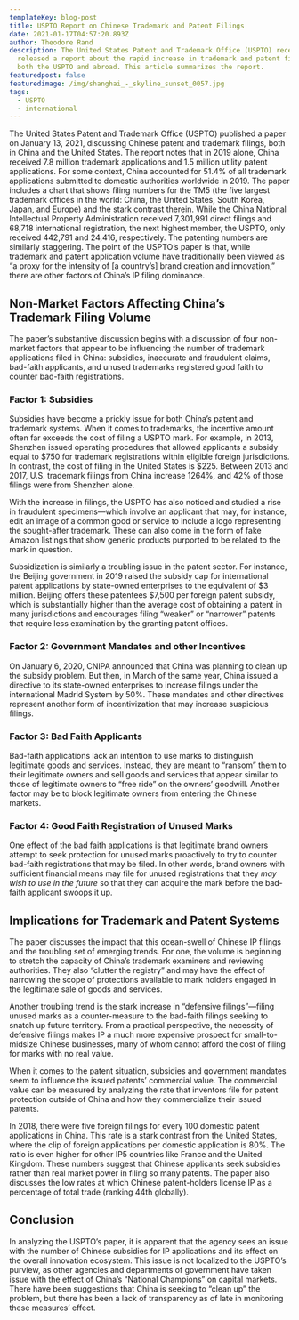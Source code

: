 ```yaml
---
templateKey: blog-post
title: USPTO Report on Chinese Trademark and Patent Filings
date: 2021-01-17T04:57:20.893Z
author: Theodore Rand
description: The United States Patent and Trademark Office (USPTO) recently
  released a report about the rapid increase in trademark and patent filings at
  both the USPTO and abroad. This article summarizes the report.
featuredpost: false
featuredimage: /img/shanghai_-_skyline_sunset_0057.jpg
tags:
  - USPTO
  - international
---
```

The United States Patent and Trademark Office (USPTO) published a paper on January 13, 2021, discussing Chinese patent and trademark filings, both in China and the United States. The report notes that in 2019 alone, China received 7.8 million trademark applications and 1.5 million utility patent applications. For some context, China accounted for 51.4% of all trademark applications submitted to domestic authorities worldwide in 2019. The paper includes a chart that shows filing numbers for the TM5 (the five largest trademark offices in the world: China, the United States, South Korea, Japan, and Europe) and the stark contrast therein. While the China National Intellectual Property Administration received 7,301,991 direct filings and 68,718 international registration, the next highest member, the USPTO, only received 442,791 and 24,416, respectively. The patenting numbers are similarly staggering. The point of the USPTO’s paper is that, while trademark and patent application volume have traditionally been viewed as “a proxy for the intensity of \[a country’s] brand creation and innovation,” there are other factors of China’s IP filing dominance.

## Non-Market Factors Affecting China’s Trademark Filing Volume

The paper’s substantive discussion begins with a discussion of four non-market factors that appear to be influencing the number of trademark applications filed in China: subsidies, inaccurate and fraudulent claims, bad-faith applicants, and unused trademarks registered good faith to counter bad-faith registrations.

### Factor 1: Subsidies

Subsidies have become a prickly issue for both China’s patent and trademark systems. When it comes to trademarks, the incentive amount often far exceeds the cost of filing a USPTO mark. For example, in 2013, Shenzhen issued operating procedures that allowed applicants a subsidy equal to $750 for trademark registrations within eligible foreign jurisdictions. In contrast, the cost of filing in the United States is $225. Between 2013 and 2017, U.S. trademark filings from China increase 1264%, and 42% of those filings were from Shenzhen alone.

With the increase in filings, the USPTO has also noticed and studied a rise in fraudulent specimens—which involve an applicant that may, for instance, edit an image of a common good or service to include a logo representing the sought-after trademark. These can also come in the form of fake Amazon listings that show generic products purported to be related to the mark in question.

Subsidization is similarly a troubling issue in the patent sector. For instance, the Beijing government in 2019 raised the subsidy cap for international patent applications by state-owned enterprises to the equivalent of $3 million. Beijing offers these patentees $7,500 per foreign patent subsidy, which is substantially higher than the average cost of obtaining a patent in many jurisdictions and encourages filing “weaker” or “narrower” patents that require less examination by the granting patent offices.

### Factor 2: Government Mandates and other Incentives

On January 6, 2020, CNIPA announced that China was planning to clean up the subsidy problem. But then, in March of the same year, China issued a directive to its state-owned enterprises to increase filings under the international Madrid System by 50%. These mandates and other directives represent another form of incentivization that may increase suspicious filings.

### Factor 3: Bad Faith Applicants

Bad-faith applications lack an intention to use marks to distinguish legitimate goods and services. Instead, they are meant to “ransom” them to their legitimate owners and sell goods and services that appear similar to those of legitimate owners to “free ride” on the owners’ goodwill. Another factor may be to block legitimate owners from entering the Chinese markets.

### Factor 4: Good Faith Registration of Unused Marks

One effect of the bad faith applications is that legitimate brand owners attempt to seek protection for unused marks proactively to try to counter bad-faith registrations that may be filed. In other words, brand owners with sufficient financial means may file for unused registrations that they *may wish to use in the future* so that they can acquire the mark before the bad-faith applicant swoops it up.

## Implications for Trademark and Patent Systems

The paper discusses the impact that this ocean-swell of Chinese IP filings and the troubling set of emerging trends. For one, the volume is beginning to stretch the capacity of China’s trademark examiners and reviewing authorities. They also “clutter the registry” and may have the effect of narrowing the scope of protections available to mark holders engaged in the legitimate sale of goods and services.

Another troubling trend is the stark increase in “defensive filings”—filing unused marks as a counter-measure to the bad-faith filings seeking to snatch up future territory. From a practical perspective, the necessity of defensive filings makes IP a much more expensive prospect for small-to-midsize Chinese businesses, many of whom cannot afford the cost of filing for marks with no real value.

When it comes to the patent situation, subsidies and government mandates seem to influence the issued patents’ commercial value. The commercial value can be measured by analyzing the rate that inventors file for patent protection outside of China and how they commercialize their issued patents.

In 2018, there were five foreign filings for every 100 domestic patent applications in China. This rate is a stark contrast from the United States, where the clip of foreign applications per domestic application is 80%. The ratio is even higher for other IP5 countries like France and the United Kingdom. These numbers suggest that Chinese applicants seek subsidies rather than real market power in filing so many patents. The paper also discusses the low rates at which Chinese patent-holders license IP as a percentage of total trade (ranking 44th globally).

## Conclusion

In analyzing the USPTO’s paper, it is apparent that the agency sees an issue with the number of Chinese subsidies for IP applications and its effect on the overall innovation ecosystem. This issue is not localized to the USPTO’s purview, as other agencies and departments of government have taken issue with the effect of China’s “National Champions” on capital markets. There have been suggestions that China is seeking to “clean up” the problem, but there has been a lack of transparency as of late in monitoring these measures’ effect.
